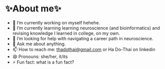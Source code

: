 # ✨About me✨

- 🔭 I’m currently working on myself hehehe.
- 🌱 I’m currently learning learning neuroscience (and bioinformatics) and revising knowledge I learned in college, on my own.
- 🤔 I’m looking for help with navigating a career path in neuroscience.
- 💬 Ask me about anything.
- 📫 How to reach me: thadothai@gmail.com or Ha Do-Thai on linkedin
- 😄 Pronouns: she/her, it/its
- ⚡ Fun fact: what is a fun fact?


